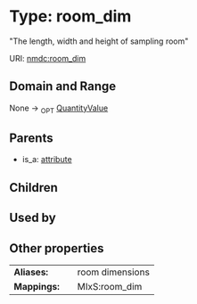 
# Type: room_dim


"The length, width and height of sampling room"

URI: [nmdc:room_dim](https://microbiomedata/meta/room_dim)


## Domain and Range

None ->  <sub>OPT</sub> [QuantityValue](QuantityValue.md)

## Parents

 *  is_a: [attribute](attribute.md)

## Children


## Used by


## Other properties

|  |  |  |
| --- | --- | --- |
| **Aliases:** | | room dimensions |
| **Mappings:** | | MIxS:room_dim |

